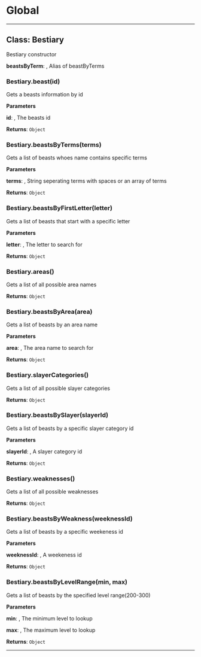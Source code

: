 # Global





* * *

## Class: Bestiary
Bestiary constructor

**beastsByTerm**:  , Alias of beastByTerms
### Bestiary.beast(id) 

Gets a beasts information by id

**Parameters**

**id**: , The beasts id

**Returns**: `Object`

### Bestiary.beastsByTerms(terms) 

Gets a list of beasts whoes name contains specific terms

**Parameters**

**terms**: , String seperating terms with spaces or an array of terms

**Returns**: `Object`

### Bestiary.beastsByFirstLetter(letter) 

Gets a list of beasts that start with a specific letter

**Parameters**

**letter**: , The letter to search for

**Returns**: `Object`

### Bestiary.areas() 

Gets a list of all possible area names

**Returns**: `Object`

### Bestiary.beastsByArea(area) 

Gets a list of beasts by an area name

**Parameters**

**area**: , The area name to search for

**Returns**: `Object`

### Bestiary.slayerCategories() 

Gets a list of all possible slayer categories

**Returns**: `Object`

### Bestiary.beastsBySlayer(slayerId) 

Gets a list of beasts by a specific slayer category id

**Parameters**

**slayerId**: , A slayer category id

**Returns**: `Object`

### Bestiary.weaknesses() 

Gets a list of all possible weaknesses

**Returns**: `Object`

### Bestiary.beastsByWeakness(weeknessId) 

Gets a list of beasts by a specific weekeness id

**Parameters**

**weeknessId**: , A weekeness id

**Returns**: `Object`

### Bestiary.beastsByLevelRange(min, max) 

Gets a list of beasts by the specified level range(200-300)

**Parameters**

**min**: , The minimum level to lookup

**max**: , The maximum level to lookup

**Returns**: `Object`



* * *










